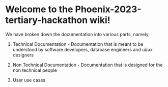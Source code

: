 # Welcome to the Phoenix-2023-tertiary-hackathon wiki! 

We have broken down the documentation into various parts, namely;

1. Technical Documentation - Documentation that is meant to be understood by software developers, database engineers and ui/ux designers

2. Non Technical Documentation - Documentation that is designed for the non technical people

3. User use cases
